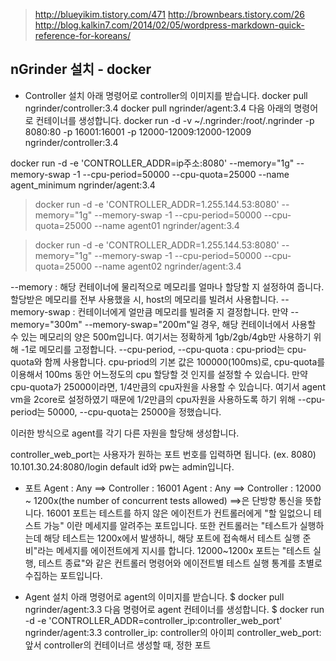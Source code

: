 > http://blueyikim.tistory.com/471
> http://brownbears.tistory.com/26
> http://blog.kalkin7.com/2014/02/05/wordpress-markdown-quick-reference-for-koreans/

## nGrinder 설치 - docker

* Controller 설치
아래 명령어로 controller의 이미지를 받습니다.
docker pull ngrinder/controller:3.4
docker pull ngrinder/agent:3.4
다음 아래의 명령어로 컨테이너를 생성합니다.
docker run -d -v ~/.ngrinder:/root/.ngrinder -p 8080:80 -p 16001:16001 -p 12000-12009:12000-12009 ngrinder/controller:3.4

docker run -d -e 'CONTROLLER_ADDR=ip주소:8080' --memory="1g" --memory-swap -1 --cpu-period=50000 --cpu-quota=25000 --name agent_minimum ngrinder/agent:3.4

> docker run -d -e 'CONTROLLER_ADDR=1.255.144.53:8080' --memory="1g" --memory-swap -1 --cpu-period=50000 --cpu-quota=25000 --name agent01 ngrinder/agent:3.4

> docker run -d -e 'CONTROLLER_ADDR=1.255.144.53:8080' --memory="1g" --memory-swap -1 --cpu-period=50000 --cpu-quota=25000 --name agent02 ngrinder/agent:3.4

--memory  : 해당 컨테이너에 물리적으로 메모리를 얼마나 할당할 지 설정하여 줍니다. 할당받은 메모리를 전부 사용했을 시, host의 메모리를 빌려서 사용합니다.
--memory-swap  : 컨테이너에게 얼만큼 메모리를 빌려줄 지 결정합니다. 만약 --memory="300m" --memory-swap="200m"일 경우, 해당 컨테이너에서 사용할 수 있는 메모리의 양은 500m입니다. 여기서는 정확하게 1gb/2gb/4gb만 사용하기 위해 -1로 메모리를 고정합니다.
--cpu-period, --cpu-quota  :  cpu-priod는 cpu-quota와 함께 사용합니다. cpu-priod의 기본 값은 100000(100ms)로, cpu-quota를 이용해서 100ms 동안 어느정도의 cpu 할당할 것 인지를 설정할 수 있습니다. 만약 cpu-quota가 25000이라면, 1/4만큼의 cpu자원을 사용할 수 있습니다. 여기서 agent vm을 2core로 설정하였기 때문에 1/2만큼의 cpu자원을 사용하도록 하기 위해 --cpu-period는 50000, --cpu-quota는 25000을 정했습니다.

이러한 방식으로 agent를 각기 다른 자원을 할당해 생성합니다.

controller_web_port는 사용자가 원하는 포트 번호를 입력하면 됩니다. (ex. 8080)
10.101.30.24:8080/login 
default id와 pw는 admin입니다.

* 포트
Agent : Any ==> Controller : 16001 
Agent : Any ==> Controller : 12000 ~ 1200x(the number of concurrent tests allowed) 
==>은 단방향 통신을 뜻합니다.
16001 포트는 테스트를 하지 않은 에이전트가 컨트롤러에게 "할 일없으니 테스트 가능" 이란 메세지를 알려주는 포트입니다. 
또한 컨트롤러는 "테스트가 실행하는데 해당 테스트는 1200x에서 발생하니, 해당 포트에 접속해서 테스트 실행 준비"라는 메세지를 에이전트에게 지시를 합니다.
12000~1200x 포트는 "테스트 실행, 테스트 종료"와 같은 컨트롤러 명령어와 에이전트별 테스트 실행 통계를 초별로 수집하는 포트입니다.

* Agent 설치
아래 명령어로 agent의 이미지를 받습니다.
$ docker pull ngrinder/agent:3.3
다음 명령어로 agent 컨테이너를 생성합니다.
$ docker run -d -e 'CONTROLLER_ADDR=controller_ip:controller_web_port' ngrinder/agent:3.3
controller_ip: controller의 아이피
controller_web_port: 앞서 controller의 컨테이너르 생성할 때, 정한 포트